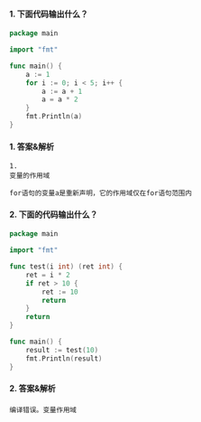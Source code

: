 #### 1. 下面代码输出什么？

```go
package main

import "fmt"

func main() {
	a := 1
	for i := 0; i < 5; i++ {
		a := a + 1
		a = a * 2
	}
	fmt.Println(a)
}
```

#### 1. 答案&解析

```text
1. 
变量的作用域

for语句的变量a是重新声明，它的作用域仅在for语句范围内
```

#### 2. 下面的代码输出什么？

```go
package main

import "fmt"

func test(i int) (ret int) {
	ret = i * 2
	if ret > 10 {
		ret := 10
		return
	}
	return
}

func main() {
	result := test(10)
	fmt.Println(result)
}
```

#### 2. 答案&解析

```text
编译错误。变量作用域
```

